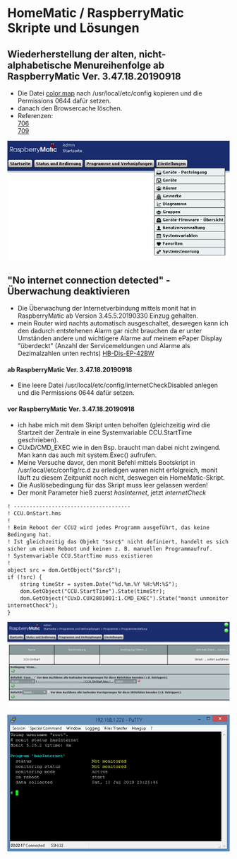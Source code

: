 
# HomeMatic / RaspberryMatic Skripte und Lösungen


## Wiederherstellung der alten, nicht-alphabetische Menureihenfolge ab RaspberryMatic Ver. 3.47.18.20190918

- Die Datei [color.map](https://github.com/TomMajor/SmartHome/tree/master/Info/Skripte_und_Loesungen/Files/color.map) nach /usr/local/etc/config kopieren und die Permissions 0644 dafür setzen.
- danach den Browsercache löschen.
- Referenzen:<br>
[706](https://github.com/jens-maus/RaspberryMatic/issues/706)<br>
[709](https://github.com/jens-maus/RaspberryMatic/pull/709)<br>

![pic](Images/original_menu.png)


## "No internet connection detected" - Überwachung deaktivieren 

- Die Überwachung der Internetverbindung mittels monit hat in RaspberryMatic ab Version 3.45.5.20190330 Einzug gehalten.
- mein Router wird nachts automatisch ausgeschaltet, deswegen kann ich den dadurch entstehenen Alarm gar nicht brauchen da er unter Umständen andere und wichtigere Alarme auf meinem ePaper Display "überdeckt" (Anzahl der Servicemeldungen und Alarme als Dezimalzahlen unten rechts) [HB-Dis-EP-42BW](https://github.com/TomMajor/SmartHome/tree/master/HB-Dis-EP-42BW)

#### ab RaspberryMatic Ver. 3.47.18.20190918

- Eine leere Datei /usr/local/etc/config/internetCheckDisabled anlegen und die Permissions 0644 dafür setzen.

#### vor RaspberryMatic Ver. 3.47.18.20190918

- ich habe mich mit dem Skript unten beholfen (gleichzeitig wird die Startzeit der Zentrale in eine Systemvariable CCU.StartTime geschrieben).
- CUxD/CMD_EXEC wie in den Bsp. braucht man dabei nicht zwingend. Man kann das auch mit system.Exec() aufrufen.
- Meine Versuche davor, den monit Befehl mittels Bootskript in /usr/local/etc/config/rc.d zu erledigen waren nicht erfolgreich, monit läuft zu diesem Zeitpunkt noch nicht, deswegen ein HomeMatic-Skript.
- Die Auslösebedingung für das Skript muss leer gelassen werden!
- Der monit Parameter hieß zuerst *hasInternet*, jetzt *internetCheck*
```
! -------------------------------------
! CCU.OnStart.hms
!
! Beim Reboot der CCU2 wird jedes Programm ausgeführt, das keine Bedingung hat.
! Ist gleichzeitig das Objekt "$src$" nicht definiert, handelt es sich sicher um einen Reboot und keinen z. B. manuellen Programmaufruf.
! Systemvariable CCU.StartTime muss existieren
!
object src = dom.GetObject("$src$");
if (!src) {
    string timeStr = system.Date("%d.%m.%Y %H:%M:%S");
    dom.GetObject("CCU.StartTime").State(timeStr);
    dom.GetObject("CUxD.CUX2801001:1.CMD_EXEC").State("monit unmonitor internetCheck");
}
```

![pic](Images/monit_webui.png)

![pic](Images/monit_status.png)
